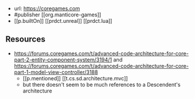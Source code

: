 
- url: https://coregames.com
- #publisher [[org.manticore-games]]
- [[p.builtOn]] [[prdct.unreal]] [[prdct.lua]]


## Resources

- https://forums.coregames.com/t/advanced-code-architecture-for-core-part-2-entity-component-system/3194/1 and https://forums.coregames.com/t/advanced-code-architecture-for-core-part-1-model-view-controller/3188
  - [[p.mentioned]] [[t.cs.sd.architecture.mvc]]
  - but there doesn't seem to be much references to a Descendent's architecture